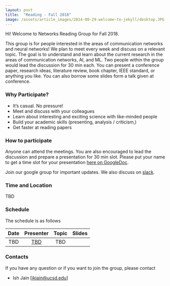 ```yaml
---
layout: post
title:  "Reading - Fall 2018"
image: /assets/article_images/2014-08-29-welcome-to-jekyll/desktop.JPG
---
```


Hi! Welcome to Networks Reading Group for Fall 2018.

This group is for people interested in the areas of communication networks and neural networks! We plan to meet every week and discuss on a relevant topic. The goal is to understand and learn about the current research in the areas of communication networks, AI, and ML. Two people within the group would lead the discussion for 30 min each. You can present a conference paper, research ideas, literature review, book chapter, IEEE standard, or anything you like. You can also borrow some slides form a talk given at conference.

### Why Participate?

* It’s casual. No pressure!
* Meet and discuss with your colleagues
* Learn about interesting and exciting science with like-minded people
* Build your academic skills (presenting, analysis / criticism,)
* Get faster at reading papers

### How to participate

Anyone can attend the meetings. You are also encouraged to lead the discussion and prepare a presentation for 30 min slot. Please put your name to get a time slot for your presentation [here on GoogleDoc](https://docs.google.com/spreadsheets/d/1bu7PYak81oSgTiqLN81KumtgoSW0caZZuMXu4R-8poA/edit?usp=sharing).

Join our google group for important updates. We also discuss on [slack](https://join.slack.com/t/nrgucsd/signup).

### Time and Location

TBD

### Schedule

The schedule is as follows

| Date        | Presenter          | Topic  | Slides |
|:-----------:|:------------------:|:------:|:------:|
| TBD         | [TBD][GDrive]                | TBD    |        |




### Contacts
If you have any question or if you want to join the group, please contact
- Ish Jain [ikjain@ucsd.edu] 

<!---
You’ll find this post in your `_posts` directory. Go ahead and edit it and re-build the site to see your changes. You can rebuild the site in many different ways, but the most common way is to run `jekyll serve --watch`, which launches a web server and auto-regenerates your site when a file is updated. --->
<!---
To add new posts, simply add a file in the `_posts` directory that follows the convention `YYYY-MM-DD-name-of-post.ext` and includes the necessary front matter. Take a look at the source for this post to get an idea about how it works.
--->

[GDrive]: https://docs.google.com/spreadsheets/d/1bu7PYak81oSgTiqLN81KumtgoSW0caZZuMXu4R-8poA/edit?usp=sharing
